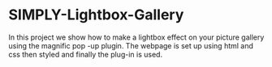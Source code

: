 # SIMPLY-Lightbox-Gallery
In this project we show how to make a lightbox effect on your picture gallery using the magnific pop -up plugin. The webpage is set up using html and css then styled and finally the plug-in is used.
